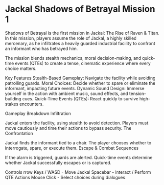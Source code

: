 # Jackal Shadows of Betrayal Mission 1 

Shadows of Betrayal is the first mission in Jackal: The Rise of Raven & Titan. In this mission, players assume the role of Jackal, a highly skilled mercenary, as he infiltrates a heavily guarded industrial facility to confront an informant who has betrayed him.

The mission blends stealth mechanics, moral decision-making, and quick-time events (QTEs) to create a tense, cinematic experience where every choice matters.

Key Features
Stealth-Based Gameplay: Navigate the facility while avoiding patrolling guards.
Moral Choices: Decide whether to spare or eliminate the informant, impacting future events.
Dynamic Sound Design: Immerse yourself in the action with ambient music, sound effects, and tension-building cues.
Quick-Time Events (QTEs): React quickly to survive high-stakes encounters.

Gameplay Breakdown
Infiltration

Jackal enters the facility, using stealth to avoid detection.
Players must move cautiously and time their actions to bypass security.
The Confrontation

Jackal finds the informant tied to a chair.
The player chooses whether to interrogate, spare, or execute them.
Escape & Combat Sequences

If the alarm is triggered, guards are alerted.
Quick-time events determine whether Jackal successfully escapes or is captured.

Controls
rrow Keys / WASD - Move Jackal
Spacebar - Interact / Perform QTE Actions
Mouse Click - Select choices during dialogues

